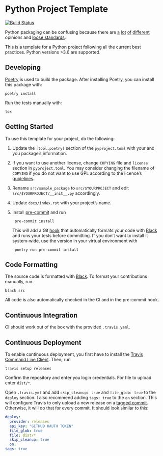 # Python Project Template
[![Build Status](https://travis-ci.com/digital-bauhaus/python-project-template.svg?branch=master)](https://travis-ci.com/digital-bauhaus/python-project-template)

Python packaging can be confusing because there are
[a][borini] [lot][yeaw] [of][bernat] [different][smith] opinions and [loose
standards][pep518].

This is a template for a Python project following all the current best
practices. Python versions >3.6 are supported.

## Developing

[Poetry](https://poetry.eustace.io/) is used to build the package. After
installing Poetry, you can install this package with:

    poetry install

Run the tests manually with:

    tox

## Getting Started

To use this template for your project, do the following:

1. Update the `[tool.poetry]` section of the `pyproject.toml` with your and you
   package’s information.
2. If you want to use another license, change `COPYING` file and `license`
   section in `pyproject.toml`. You may consider changing the filename of
   `COPYING` if you do not want to use GPL according to the licence’s
   [guidelines][so-licences].
3. Rename `src/sample_package` to `src/$YOURPROJECT` and edit
   `src/$YOURPROJECT/__init__.py` accordingly.
4. Update `docs/index.rst` with your project’s name.
5. Install [pre-commit][pre-commit] and run

        pre-commit install

   This will add a Git [hook][git-hooks] that automatically formats your code
   with [Black][black] and runs your tests before committing. If you don’t want
   to install it system-wide, use the version in your virtual environment with

        poetry run pre-commit install

## Code Formatting

The source code is formatted with [Black][black].
To format your contributions manually, run

    black src

All code is also automatically checked in the CI and in the pre-commit hook.

## Continuous Integration

CI should work out of the box with the provided `.travis.yaml`.

## Continuous Deployment

To enable continuous deployment, you first have to install the
[Travis Command Line Client][travis-cli]. Then, run

    travis setup releases

Confirm the repository and enter you login credentials.
For file to upload enter `dist/*`.

Open `.travis.yml` and add `skip_cleanup: true` and `file_glob: true` to the
`deploy` section. I also recommend adding `tags: true` to the `on` section. This
will configure Travis to only upload a new release on a
[tagged commit][git-tag]. Otherwise, it will do that for every commit. It should
look similar to this:

```yaml
deploy:
  provider: releases
  api_key: "GITHUB OAUTH TOKEN"
  file_glob: true
  file: dist/*
  skip_cleanup: true
  on:
tags: true
```

[borini]: https://stefanoborini.com/current-status-of-python-packaging/
[yeaw]: https://dan.yeaw.me/posts/python-packaging-with-poetry-and-briefcase/
[bernat]: https://www.bernat.tech/pep-517-and-python-packaging/
[smith]: https://medium.com/@grassfedcode/goodbye-virtual-environments-b9f8115bc2b6
[pep518]: https://www.python.org/dev/peps/pep-0518/
[pre-commit]: https://pre-commit.com/
[git-hooks]: https://git-scm.com/book/en/v2/Customizing-Git-Git-Hooks
[black]: https://github.com/python/black
[travis-cli]: https://github.com/travis-ci/travis.rb
[git-tag]: https://git-scm.com/book/en/v2/Git-Basics-Tagging
[so-licences]: https://stackoverflow.com/a/5678716
